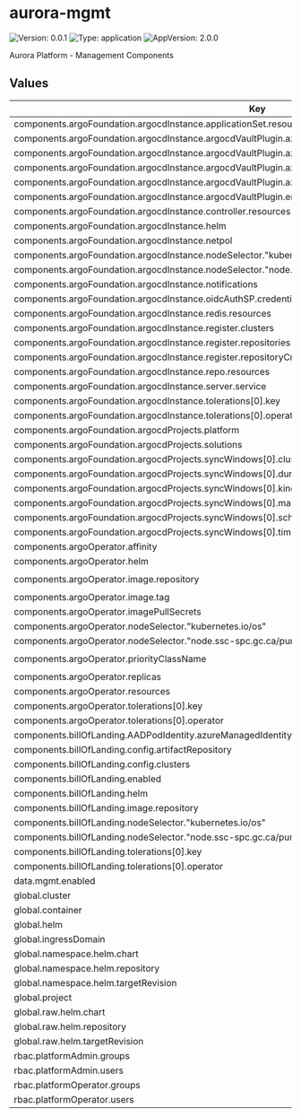 # aurora-mgmt

![Version: 0.0.1](https://img.shields.io/badge/Version-0.0.1-informational?style=flat-square) ![Type: application](https://img.shields.io/badge/Type-application-informational?style=flat-square) ![AppVersion: 2.0.0](https://img.shields.io/badge/AppVersion-2.0.0-informational?style=flat-square)

Aurora Platform - Management Components

## Values

| Key | Type | Default | Description |
|-----|------|---------|-------------|
| components.argoFoundation.argocdInstance.applicationSet.resources | object | `{}` |  |
| components.argoFoundation.argocdInstance.argocdVaultPlugin.azure.AADPodIdentity.enabled | bool | `false` |  |
| components.argoFoundation.argocdInstance.argocdVaultPlugin.azure.AADPodIdentity.identityName | string | `"argocd-vault-plugin"` |  |
| components.argoFoundation.argocdInstance.argocdVaultPlugin.azure.AADPodIdentity.managedIdentity.clientID | string | `""` |  |
| components.argoFoundation.argocdInstance.argocdVaultPlugin.azure.AADPodIdentity.managedIdentity.resourceID | string | `""` |  |
| components.argoFoundation.argocdInstance.argocdVaultPlugin.env | object | `{}` |  |
| components.argoFoundation.argocdInstance.controller.resources | object | `{}` |  |
| components.argoFoundation.argocdInstance.helm | object | `{}` |  |
| components.argoFoundation.argocdInstance.netpol | object | `{}` |  |
| components.argoFoundation.argocdInstance.nodeSelector."kubernetes.io/os" | string | `"linux"` |  |
| components.argoFoundation.argocdInstance.nodeSelector."node.ssc-spc.gc.ca/purpose" | string | `"system"` |  |
| components.argoFoundation.argocdInstance.notifications | object | `{}` |  |
| components.argoFoundation.argocdInstance.oidcAuthSP.credentials | object | `{}` |  |
| components.argoFoundation.argocdInstance.redis.resources | object | `{}` |  |
| components.argoFoundation.argocdInstance.register.clusters | object | `{}` |  |
| components.argoFoundation.argocdInstance.register.repositories | object | `{}` |  |
| components.argoFoundation.argocdInstance.register.repositoryCreds | object | `{}` |  |
| components.argoFoundation.argocdInstance.repo.resources | object | `{}` |  |
| components.argoFoundation.argocdInstance.server.service | object | `{}` |  |
| components.argoFoundation.argocdInstance.tolerations[0].key | string | `"CriticalAddonsOnly"` |  |
| components.argoFoundation.argocdInstance.tolerations[0].operator | string | `"Exists"` |  |
| components.argoFoundation.argocdProjects.platform | string | `nil` |  |
| components.argoFoundation.argocdProjects.solutions | string | `nil` |  |
| components.argoFoundation.argocdProjects.syncWindows[0].clusters[0] | string | `"*"` |  |
| components.argoFoundation.argocdProjects.syncWindows[0].duration | string | `"5h"` |  |
| components.argoFoundation.argocdProjects.syncWindows[0].kind | string | `"allow"` |  |
| components.argoFoundation.argocdProjects.syncWindows[0].manualSync | bool | `true` |  |
| components.argoFoundation.argocdProjects.syncWindows[0].schedule | string | `"* 19 * * 2,4"` |  |
| components.argoFoundation.argocdProjects.syncWindows[0].timeZone | string | `"America/Toronto"` |  |
| components.argoOperator.affinity | object | `{}` |  |
| components.argoOperator.helm | object | `{}` |  |
| components.argoOperator.image.repository | string | `"argoprojlabs/argocd-operator"` |  |
| components.argoOperator.image.tag | string | `"v0.4.0"` |  |
| components.argoOperator.imagePullSecrets | list | `[]` |  |
| components.argoOperator.nodeSelector."kubernetes.io/os" | string | `"linux"` |  |
| components.argoOperator.nodeSelector."node.ssc-spc.gc.ca/purpose" | string | `"system"` |  |
| components.argoOperator.priorityClassName | string | `"platform-cluster-medium"` |  |
| components.argoOperator.replicas | int | `1` |  |
| components.argoOperator.resources | object | `{}` |  |
| components.argoOperator.tolerations[0].key | string | `"CriticalAddonsOnly"` |  |
| components.argoOperator.tolerations[0].operator | string | `"Exists"` |  |
| components.billOfLanding.AADPodIdentity.azureManagedIdentity | object | `{}` |  |
| components.billOfLanding.config.artifactRepository | object | `{}` |  |
| components.billOfLanding.config.clusters | list | `[]` |  |
| components.billOfLanding.enabled | bool | `false` |  |
| components.billOfLanding.helm | object | `{}` |  |
| components.billOfLanding.image.repository | string | `"bol"` |  |
| components.billOfLanding.nodeSelector."kubernetes.io/os" | string | `"linux"` |  |
| components.billOfLanding.nodeSelector."node.ssc-spc.gc.ca/purpose" | string | `"system"` |  |
| components.billOfLanding.tolerations[0].key | string | `"CriticalAddonsOnly"` |  |
| components.billOfLanding.tolerations[0].operator | string | `"Exists"` |  |
| data.mgmt.enabled | bool | `true` |  |
| global.cluster | string | `"in-cluster"` |  |
| global.container | object | `{}` |  |
| global.helm | object | `{}` |  |
| global.ingressDomain | string | `"example.ca"` |  |
| global.namespace.helm.chart | string | `nil` |  |
| global.namespace.helm.repository | string | `nil` |  |
| global.namespace.helm.targetRevision | string | `nil` |  |
| global.project | string | `"aurora-app"` |  |
| global.raw.helm.chart | string | `nil` |  |
| global.raw.helm.repository | string | `nil` |  |
| global.raw.helm.targetRevision | string | `nil` |  |
| rbac.platformAdmin.groups | list | `[]` |  |
| rbac.platformAdmin.users | list | `[]` |  |
| rbac.platformOperator.groups | list | `[]` |  |
| rbac.platformOperator.users | list | `[]` |  |

